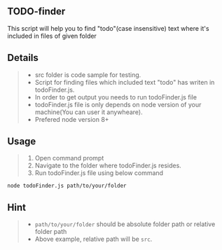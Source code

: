 ## TODO-finder
This script will help you to find "todo"(case insensitive) text where it's included in files of given folder

## Details
>- src folder is code sample for testing.
>- Script for finding files which included text "todo" has writen in todoFinder.js.
>- In order to get output you needs to run todoFinder.js file
>- todoFinder.js file is only depends on node version of your machine(You can user it anywheare).
>- Prefered node version 8+
## Usage
>1. Open command prompt
>2. Navigate to the folder where todoFinder.js resides.
>3. Run todoFinder.js file using below command
<pre><code>node todoFinder.js path/to/your/folder</code></pre>

## Hint
>- <code>path/to/your/folder</code> should be absolute folder path or relative folder path
>- Above example, relative path will be <code>src</code>.


